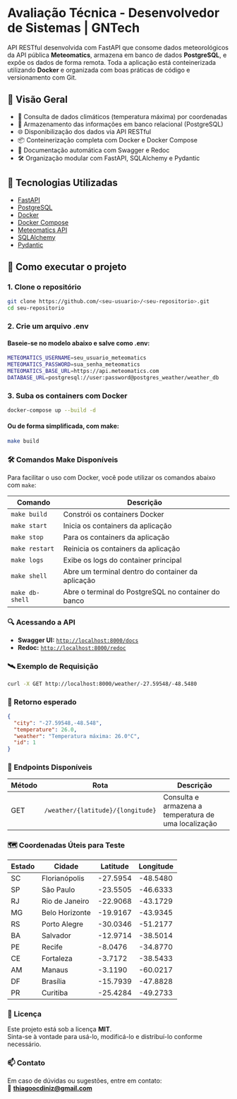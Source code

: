# Avaliação Técnica - Desenvolvedor de Sistemas | GNTech

API RESTful desenvolvida com FastAPI que consome dados meteorológicos da API pública **Meteomatics**, armazena em banco de dados **PostgreSQL**, e expõe os dados de forma remota. Toda a aplicação está conteinerizada utilizando **Docker** e organizada com boas práticas de código e versionamento com Git.


## 🧠 Visão Geral

- 🔄 Consulta de dados climáticos (temperatura máxima) por coordenadas
- 💾 Armazenamento das informações em banco relacional (PostgreSQL)
- 🌐 Disponibilização dos dados via API RESTful
- 📦 Conteinerização completa com Docker e Docker Compose
- 🧪 Documentação automática com Swagger e Redoc
- 🛠️ Organização modular com FastAPI, SQLAlchemy e Pydantic


## 🧱 Tecnologias Utilizadas

- [FastAPI](https://fastapi.tiangolo.com/)
- [PostgreSQL](https://www.postgresql.org/)
- [Docker](https://www.docker.com/)
- [Docker Compose](https://docs.docker.com/compose/)
- [Meteomatics API](https://www.meteomatics.com/)
- [SQLAlchemy](https://www.sqlalchemy.org/)
- [Pydantic](https://docs.pydantic.dev/)


## 🚀 Como executar o projeto

### 1. Clone o repositório

```bash
git clone https://github.com/<seu-usuario>/<seu-repositorio>.git
cd seu-repositorio
```

### 2. Crie um arquivo .env

#### Baseie-se no modelo abaixo e salve como .env:

``` bash
METEOMATICS_USERNAME=seu_usuario_meteomatics
METEOMATICS_PASSWORD=sua_senha_meteomatics
METEOMATICS_BASE_URL=https://api.meteomatics.com
DATABASE_URL=postgresql://user:password@postgres_weather/weather_db
```

### 3. Suba os containers com Docker

```bash
docker-compose up --build -d
```

#### Ou de forma simplificada, com make:

```bash
make build
```

### 🛠️ Comandos Make Disponíveis

Para facilitar o uso com Docker, você pode utilizar os comandos abaixo com `make`:

| Comando         | Descrição                                               |
|-----------------|---------------------------------------------------------|
| `make build`    | Constrói os containers Docker                           |
| `make start`    | Inicia os containers da aplicação                       |
| `make stop`     | Para os containers da aplicação                         |
| `make restart`  | Reinicia os containers da aplicação                     |
| `make logs`     | Exibe os logs do container principal                    |
| `make shell`    | Abre um terminal dentro do container da aplicação       |
| `make db-shell` | Abre o terminal do PostgreSQL no container do banco     |

### 🔍 Acessando a API

- **Swagger UI:** [`http://localhost:8000/docs`](http://localhost:8000/docs)  
- **Redoc:** [`http://localhost:8000/redoc`](http://localhost:8000/redoc)


### 🛰️ Exemplo de Requisição

```bash
curl -X GET http://localhost:8000/weather/-27.59548/-48.5480
```

### 🔁 Retorno esperado

``` json
{
  "city": "-27.59548,-48.548",
  "temperature": 26.0,
  "weather": "Temperatura máxima: 26.0°C",
  "id": 1
}
```

### 🔗 Endpoints Disponíveis

| Método | Rota                                 | Descrição                                              |
|--------|--------------------------------------|--------------------------------------------------------|
| GET    | `/weather/{latitude}/{longitude}`    | Consulta e armazena a temperatura de uma localização  |


### 🗺️ Coordenadas Úteis para Teste

| Estado | Cidade              | Latitude   | Longitude  |
|--------|----------------------|------------|------------|
| SC     | Florianópolis        | -27.5954   | -48.5480   |
| SP     | São Paulo            | -23.5505   | -46.6333   |
| RJ     | Rio de Janeiro       | -22.9068   | -43.1729   |
| MG     | Belo Horizonte       | -19.9167   | -43.9345   |
| RS     | Porto Alegre         | -30.0346   | -51.2177   |
| BA     | Salvador             | -12.9714   | -38.5014   |
| PE     | Recife               | -8.0476    | -34.8770   |
| CE     | Fortaleza            | -3.7172    | -38.5433   |
| AM     | Manaus               | -3.1190    | -60.0217   |
| DF     | Brasília             | -15.7939   | -47.8828   |
| PR     | Curitiba             | -25.4284   | -49.2733   |

### 📜 Licença

Este projeto está sob a licença **MIT**.  
Sinta-se à vontade para usá-lo, modificá-lo e distribuí-lo conforme necessário.


### 📫 Contato

Em caso de dúvidas ou sugestões, entre em contato:  
📧 **thiagoocdiniz@gmail.com**
